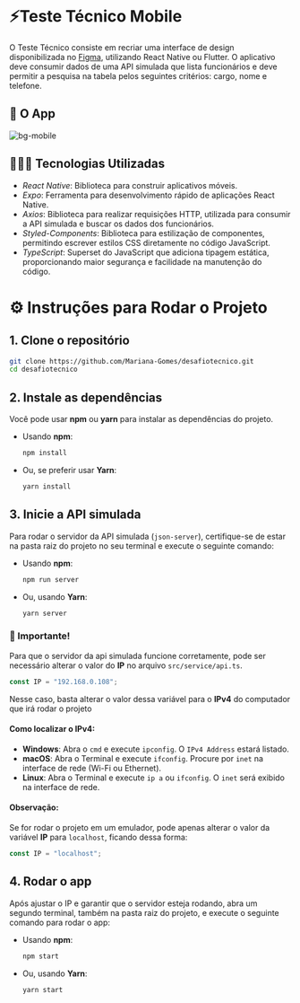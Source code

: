 # ⚡Teste Técnico Mobile

O Teste Técnico consiste em recriar uma interface de design disponibilizada no [Figma](https://www.figma.com/design/Lpdera6rS8SztMUAwzkpN0/Teste-T%C3%A9cnico-Mobile-BeTalent?node-id=7304-509&node-type=frame&t=tvb3ahA6tVeKzBMR-0), 
utilizando React Native ou Flutter. O aplicativo deve consumir dados de uma API simulada que lista funcionários e deve permitir a pesquisa na tabela pelos 
seguintes critérios: cargo, nome e telefone.

## 📱 O App 

![bg-mobile](https://github.com/user-attachments/assets/969b63ea-e4ad-4c2c-81a3-f3d53b8b51cb)

## 👩🏻‍💻 Tecnologias Utilizadas

- *React Native*: Biblioteca para construir aplicativos móveis.
- *Expo*: Ferramenta para desenvolvimento rápido de aplicações React Native.
- *Axios*: Biblioteca para realizar requisições HTTP, utilizada para consumir a API simulada e buscar os dados dos funcionários.
- *Styled-Components*: Biblioteca para estilização de componentes, permitindo escrever estilos CSS diretamente no código JavaScript.
- *TypeScript*: Superset do JavaScript que adiciona tipagem estática, proporcionando maior segurança e facilidade na manutenção do código.

# ⚙️ Instruções para Rodar o Projeto

## 1. Clone o repositório
```bash
git clone https://github.com/Mariana-Gomes/desafiotecnico.git
cd desafiotecnico
```

## 2. Instale as dependências

Você pode usar **npm** ou **yarn** para instalar as dependências do projeto.

- Usando **npm**:
  ```bash
  npm install
  ```

- Ou, se preferir usar **Yarn**:
  ```bash
  yarn install
  ```

## 3. Inicie a API simulada

Para rodar o servidor da API simulada (`json-server`), certifique-se de estar na pasta raiz do projeto no seu terminal e execute o seguinte comando:


- Usando **npm**:
  ```bash
  npm run server
  ```

- Ou, usando **Yarn**:
  ```bash
  yarn server
  ```

### 🚨 Importante!


Para que o servidor da api simulada funcione corretamente, pode ser necessário alterar o valor do **IP** no arquivo `src/service/api.ts`.

```typescript
const IP = "192.168.0.108";
```

Nesse caso, basta alterar o valor dessa variável para o **IPv4** do computador que irá rodar o projeto

#### Como localizar o IPv4:

- **Windows**: Abra o `cmd` e execute `ipconfig`. O `IPv4 Address` estará listado.
- **macOS**: Abra o Terminal e execute `ifconfig`. Procure por `inet` na interface de rede (Wi-Fi ou Ethernet).
- **Linux**: Abra o Terminal e execute `ip a` ou `ifconfig`. O `inet` será exibido na interface de rede.

#### Observação:
Se for rodar o projeto em um emulador, pode apenas alterar o valor da variável **IP** para `localhost`, ficando dessa forma:

```typescript
const IP = "localhost";
```

## 4. Rodar o app

Após ajustar o IP e garantir que o servidor esteja rodando, abra um segundo terminal, também na pasta raiz do projeto, e execute o seguinte comando para rodar o app:

- Usando **npm**:
  ```bash
  npm start
  ```

- Ou, usando **Yarn**:
  ```bash
  yarn start
  ```
